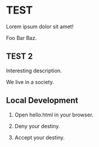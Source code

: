 # TEST

Lorem ipsum dolor sit amet!

Foo Bar Baz.

## TEST 2

Interesting description.

We live in a society.

## Local Development

1. Open hello.html in your browser.

2. Deny your destiny.

3. Accept your destiny.

